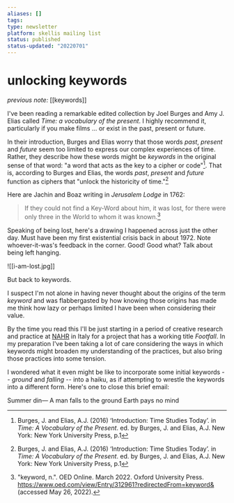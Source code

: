 ```yaml
---
aliases: []
tags: 
type: newsletter
platform: skellis mailing list
status: published
status-updated: "20220701"
---
```


# unlocking keywords

_previous note:_ [[keywords]]

I've been reading a remarkable edited collection by Joel Burges and Amy J. Elias called _Time: a vocabulary of the present_. I highly recommend it, particularly if you make films ... or exist in the past, present or future. 

In their introduction, Burges and Elias worry that those words _past_, _present_ and _future_ seem too limited to express our complex experiences of time. Rather, they describe how these words might be _keywords_ in the original sense of that word: "a word that acts as the key to a cipher or code"[^1]. That is, according to Burges and Elias, the words _past_, _present_ and _future_ function as ciphers that "unlock the historicity of time."[^1]

Here are Jachin and Boaz writing in _Jerusalem Lodge_ in 1762:

> If they could not find a Key-Word about him, it was lost, for there were only three in the World to whom it was known.[^2]

Speaking of being lost, here's a drawing I happened across just the other day. Must have been my first existential crisis back in about 1972. Note whoever-it-was's feedback in the corner. Good! Good what? Talk about being left hanging.

![[i-am-lost.jpg]]

But back to keywords.

I suspect I'm not alone in having never thought about the origins of the term _keyword_ and was flabbergasted by how knowing those origins has made me think how lazy or perhaps limited I have been when considering their value.   

By the time you read this I'll be just starting in a period of creative research and practice at [NAHR](https://nahr.it) in Italy for a project that has a working title _Footfall_. In my preparation I've been taking a lot of care considering the ways in which keywords might broaden my understanding of the practices, but also bring those practices into some tension. 

I wondered what it even might be like to incorporate some initial keywords -- _ground_ and _falling_ -- into a haiku, as if attempting to wrestle the keywords into a different form. Here's one to close this brief email:

Summer din—
A man falls to the ground
Earth pays no mind


[^1]: Burges, J. and Elias, A.J. (2016) ‘Introduction: Time Studies Today’. in _Time: A Vocabulary of the Present_. ed. by Burges, J. and Elias, A.J. New York: New York University Press, p.1

[^2]: "keyword, n.". OED Online. March 2022. Oxford University Press. https://www.oed.com/view/Entry/312961?redirectedFrom=keyword& (accessed May 26, 2022).
